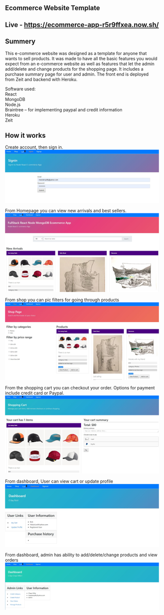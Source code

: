 ## Ecommerce Website Template

## Live - https://ecommerce-app-r5r9ffxea.now.sh/

## Summery 
This e-commerce website was designed as a template for anyone that wants to sell products. 
It was made to have all the basic features you would expect from an e-commerce website as well as features that let the admin add/delete and change products for the shopping page. It includes a purchase summary page for user and admin. The front end is deployed from Zeit and backend with Heroku.  

Software used:
<br/>React
<br/>MongoDB 
<br/>Node.js
<br/>Braintree – for implementing paypal and credit information
<br/>Heroku
<br/>Zeit
## How it works

Create account, then sign in.
![](pics/pic6.JPG)

From Homepage you can view new arrivals and best sellers.
![](pics/pic1.JPG)

From shop you can pic filters for going through products
![](pics/pic2.JPG)

From the shopping cart you can checkout your order. Options for payment include credit card or Paypal. 
![](pics/pic3.JPG)

From dashboard, User can view cart or update profile
![](pics/pic5.JPG)

From dashboard, admin has ability to add/delete/change products and view orders
![](pics/pic4.JPG)
